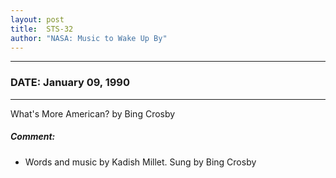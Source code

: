 ```yaml
---
layout: post
title:  STS-32
author: "NASA: Music to Wake Up By"
---
```


----
### DATE: January 09, 1990
----
What's More American? by Bing Crosby

##### Comment:
* Words and music by Kadish Millet. Sung by Bing Crosby
